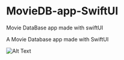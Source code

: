 # MovieDB-app-SwiftUI
Movie DataBase app made with swiftUI

A Movie Database app made with SwiftUI

![Alt Text](https://github.com/darkbringer1/MovieDB-app-SwiftUI/blob/features/featuresBase/Simulator%20Screen%20Recording%20-%20iPhone%2011%20Pro%20-%202021-10-15%20at%2019.46.53.gif)
